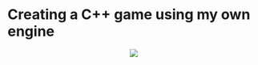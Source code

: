 # Creating a C++ game using my own engine


<p align="center">
  <img src="/img/Screenshot (5664).png" />
</p>
